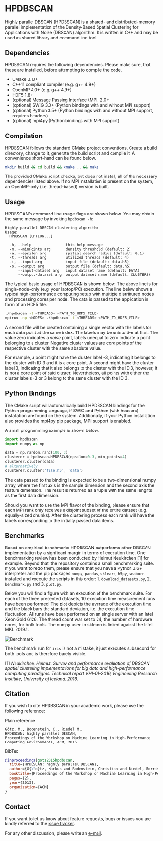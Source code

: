 # HPDBSCAN

Highly parallel DBSCAN (HPDBSCAN) is a shared- and distributed-memory parallel implementation of the Density-Based Spatial Clustering for Applications with Noise (DBSCAN) algorithm. It is written in C++ and may be used as shared library and command line tool.  

## Dependencies

HPDBSCAN requires the following dependencies. Please make sure, that these are installed, before attempting to compile the code.

* CMake 3.10+
* C++11 compliant compiler (e.g. g++ 4.9+)
* OpenMP 4.0+ (e.g. g++ 4.9+)
* HDF5 1.8+
* (optional) Message Passing Interface (MPI) 2.0+
* (optional) SWIG 3.0+ (Python bindings with and without MPI support)
* (optional) Python 3.5+ (Python bindings with and without MPI support, requires headers)
* (optional) mpi4py (Python bindings with MPI support)

## Compilation

HPDBSCAN follows the standard CMake project conventions. Create a build directory, change to it, generate the build script and compile it. A convenience short-hand can be found below.

``` bash
mkdir build && cd build && cmake .. && make
```

The provided CMake script checks, but does not install, all of the necessary dependencies listed above. If no MPI installation is present on the system, an OpenMP-only (i.e. thread-based) version is built.

## Usage

HPDBSCAN's command line usage flags are shown below. You may obtain the same message by invoking `hpdbscan -h`:

```
Highly parallel DBSCAN clustering algorithm
Usage:
  HPDBSCAN [OPTION...]

  -h, --help                this help message
  -m, --minPoints arg       density threshold (default: 2)
  -e, --epsilon arg         spatial search radius (default: 0.1)
  -t, --threads arg         utilized threads (default: 4)
  -i, --input arg           input file (default: data.h5)
  -o, --output arg          output file (default: data.h5)
      --input-dataset arg   input dataset name (default: DATA)
      --output-dataset arg  output dataset name (default: CLUSTERS)
```

The typical basic usage of HPDBSCAN is shown below. The above line is for single-node-only (e.g. your laptop/PC) execution. The line below shows a typical high-performance computing setup with multiple distributed nodes and processing cores per node. The data is passed to the application in form of an HDF5 file. 

``` bash
./hpdbscan -t <THREADS> <PATH_TO_HDF5_FILE>
mpirun -np <NODES> ./hpdbscan -t <THREADS> <PATH_TO_HDF5_FILE>
```

A second file will be created containing a single vector with the labels for each data point at the same index. The labels may be unintuitive at first. The value zero indicates a *noise* point, labels unequal to zero indicate a point belonging to a cluster. Negative cluster values are core points of the respective cluster with the same absolute value. 

For example, a point might have the cluster label -3, indicating it belongs to the cluster with ID 3 and it is a core point. A second might have the cluster label 3, indicating that it also belongs to the cluster with the ID 3, however, it is not a core point of said cluster. Nevertheless, all points with either the cluster labels -3 or 3 belong to the same cluster with the ID 3.

## Python Bindings

The CMake script will automatically build HPDBSCAN bindings for the Python programming language, if SWIG and Python (with headers) installation are found on the system. Additionally, if your Python installation also provides the mpi4py pip package, MPI support is enabled.

A small programming example is shown below:

``` python
import hpdbscan
import numpy as np

data = np.random.rand(100, 3)
clusterer = hpdbscan.HPDBSCAN(epsilon=0.3, min_points=4)
clusterer.cluster(data)
# alternatively
clusterer.cluster('file.h5', 'data')
```

The data passed to the binding is expected to be a two-dimensional numpy array, where the first axis is the sample dimension and the second axis the feature dimension. The result is returned as a tuple with the same lenghts as the first data dimension.

Should you want to use the MPI flavor of the binding, please ensure that each MPI rank only receives a disjoint subset of the entire dataset (e.g. equally-sized chunks). After the clustering process each rank will have the labels corresponding to the initially passed data items.

## Benchmarks

Based on empirical benchmarks HPDBSCAN outperforms other DBSCAN implementation by a signficant margin in terms of execution time. One benchmarking review has been conducted by Helmut Neukirchen \[1\] for example. Beyond that, the repository contains a small benchmarking suite. If you want to redo them, please ensure that you have a Python 3.6+ interpreter and the pip packages `numpy`, `pandas`, `sklearn`, `h5py`, `seaborn` installed and execute the scripts in this order: 1. `download_datasets.py`, 2. `benchmark.py` and 3. `plot.py`.

Below you will find a figure with an execution of the benchmark suite. For each of the three presented datasets, 10 execution time measurement runs have been performed. The plot depicts the average of the execution time and the black bars the standard deviation, i.e. the execution time fluctuation. All runs have been performed on an single server with an Intel Xeon Gold 6126. The thread count was set to 24, the number of hardware cores, for both tools. The numpy used in sklearn is linked against the Intel MKL 2019.1.

![Benchmark](https://raw.githubusercontent.com/Markus-Goetz/hpdbscan/master/benchmarks/benchmark.png)

The benchmark run for `iris` is not a mistake, it just executes subsecond for both tools and is therefore barely visible.

\[1\] *Neukirchen, Helmut. Survey and performance evaluation of DBSCAN spatial clustering implementations for big data and high-performance computing paradigms. Technical report VHI-01-2016, Engineering Research Institute, University of Iceland, 2016.*

## Citation

If you wish to cite HPDBSCAN in your academic work, please use the following reference:

Plain reference
```
Götz, M., Bodenstein, C., Riedel M.,
HPDBSCAN: highly parallel DBSCAN,
Proceedings of the Workshop on Machine Learning in High-Performance Computing Environments, ACM, 2015.
```

BibTex
``` bibtex
@inproceedings{gotz2015hpdbscan,
  title={HPDBSCAN: highly parallel DBSCAN},
  author={G{\"o}tz, Markus and Bodenstein, Christian and Riedel, Morris},
  booktitle={Proceedings of the Workshop on Machine Learning in High-Performance Computing Environments},
  pages={2},
  year={2015},
  organization={ACM}
}
```

## Contact

If you want to let us know about feature requests, bugs or issues you are kindly referred to the [issue tracker](https://github.com/Markus-Goetz/hpdbscan/issues).

For any other discussion, please write an [e-mail](mailto:markus.goetz@kit.edu).

